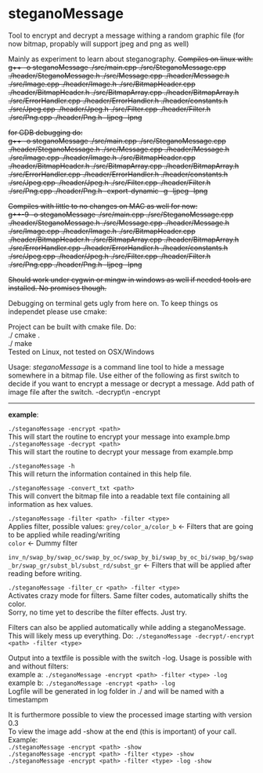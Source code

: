 # steganoMessage
Tool to encrypt and decrypt a message withing a random graphic file (for now bitmap, propably will support jpeg and png as well)

Mainly as experiment to learn about steganography.
~~Compiles on linux with:  
g++ -o steganoMessage ./src/main.cpp ./src/SteganoMessage.cpp ./header/SteganoMessage.h ./src/Message.cpp ./header/Message.h ./src/Image.cpp ./header/Image.h ./src/BitmapHeader.cpp ./header/BitmapHeader.h ./src/BitmapArray.cpp ./header/BitmapArray.h ./src/ErrorHandler.cpp ./header/ErrorHandler.h ./header/constants.h ./src/Jpeg.cpp ./header/Jpeg.h ./src/Filter.cpp ./header/Filter.h ./src/Png.cpp ./header/Png.h -ljpeg -lpng~~

~~for GDB debugging do:  
g++ -o steganoMessage ./src/main.cpp ./src/SteganoMessage.cpp ./header/SteganoMessage.h ./src/Message.cpp ./header/Message.h ./src/Image.cpp ./header/Image.h ./src/BitmapHeader.cpp ./header/BitmapHeader.h ./src/BitmapArray.cpp ./header/BitmapArray.h ./src/ErrorHandler.cpp ./header/ErrorHandler.h ./header/constants.h ./src/Jpeg.cpp ./header/Jpeg.h ./src/Filter.cpp ./header/Filter.h ./src/Png.cpp ./header/Png.h -export-dynamic -g -ljpeg -lpng~~
  
~~Compiles with little to no changes on MAC as well for now:  
g++-9 -o steganoMessage ./src/main.cpp ./src/SteganoMessage.cpp ./header/SteganoMessage.h ./src/Message.cpp ./header/Message.h ./src/Image.cpp ./header/Image.h ./src/BitmapHeader.cpp ./header/BitmapHeader.h ./src/BitmapArray.cpp ./header/BitmapArray.h ./src/ErrorHandler.cpp ./header/ErrorHandler.h ./header/constants.h ./src/Jpeg.cpp ./header/Jpeg.h ./src/Filter.cpp ./header/Filter.h ./src/Png.cpp ./header/Png.h -ljpeg -lpng~~

~~Should work under cygwin or mingw in windows as well if needed tools are installed. No promises though.~~

Debugging on terminal gets ugly from here on. To keep things os independet please use cmake:

Project can be built with cmake file. Do:  
$./$ cmake .  
$./$ make  
Tested on Linux, not tested on OSX/Windows

Usage:
_steganoMessage_ is a command line tool to hide a message somewhere in a bitmap file.
Use either of the following as first switch to decide if you want to encrypt a message or decrypt a message. Add path of image file after the switch.
-decrypt\n
-encrypt 

***

**example**:

`./steganoMessage -encrypt <path>`  
This will start the routine to encrypt your message into example.bmp  
`./steganoMessage -decrypt <path>`  
This will start the routine to decrypt your message from example.bmp

`./steganoMessage -h`  
This will return the information contained in this help file.  

`./steganoMessage -convert_txt <path>`  
This will convert the bitmap file into a readable text file containing all information as hex values.

`./steganoMessage -filter <path> -filter <type>`  
Applies filter, possible values: `grey/color_a/color_b` <- Filters that are going to be applied while reading/writing  
`color` <- Dummy filter 
 
`inv_n/swap_by/swap_oc/swap_by_oc/swap_by_bi/swap_by_oc_bi/swap_bg/swap_br/swap_gr/subst_bl/subst_rd/subst_gr` <- Filters that will be applied after reading before writing. 
 
`./steganoMessage -filter_cr <path> -filter <type>`  
Activates crazy mode for filters. Same filter codes, automatically shifts the color.  
Sorry, no time yet to describe the filter effects. Just try.

Filters can also be applied automatically while adding a steganoMessage. This will likely mess up everything. Do:
`./steganoMessage -decrypt/-encrypt <path> -filter <type>`




Output into a textfile is possible with the switch -log. Usage is possible with and without filters:  
example a: `./steganoMessage -encrypt <path> -filter <type> -log`  
example b: `./steganoMessage -encrypt <path> -log`  
Logfile will be generated in log folder in ./ and will be named with a timestampm  

It is furthermore possible to view the processed image starting with version 0.3  
To view the image add -show at the end (this is important) of your call. Example:  
`./steganoMessage -encrypt <path> -show`  
`./steganoMessage -encrypt <path> -filter <type> -show`  
`./steganoMessage -encrypt <path> -filter <type> -log -show`  
